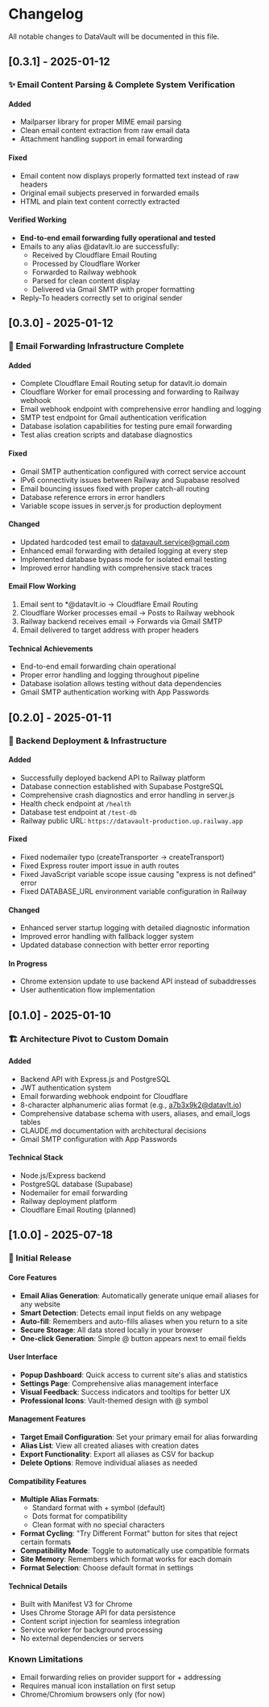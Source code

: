 # Changelog

All notable changes to DataVault will be documented in this file.

## [0.3.1] - 2025-01-12

### ✨ Email Content Parsing & Complete System Verification

#### Added
- Mailparser library for proper MIME email parsing
- Clean email content extraction from raw email data
- Attachment handling support in email forwarding

#### Fixed
- Email content now displays properly formatted text instead of raw headers
- Original email subjects preserved in forwarded emails
- HTML and plain text content correctly extracted

#### Verified Working
- **End-to-end email forwarding fully operational and tested**
- Emails to any alias @datavlt.io are successfully:
  - Received by Cloudflare Email Routing
  - Processed by Cloudflare Worker
  - Forwarded to Railway webhook
  - Parsed for clean content display
  - Delivered via Gmail SMTP with proper formatting
- Reply-To headers correctly set to original sender

## [0.3.0] - 2025-01-12

### 📧 Email Forwarding Infrastructure Complete

#### Added
- Complete Cloudflare Email Routing setup for datavlt.io domain
- Cloudflare Worker for email processing and forwarding to Railway webhook
- Email webhook endpoint with comprehensive error handling and logging
- SMTP test endpoint for Gmail authentication verification
- Database isolation capabilities for testing pure email forwarding
- Test alias creation scripts and database diagnostics

#### Fixed
- Gmail SMTP authentication configured with correct service account
- IPv6 connectivity issues between Railway and Supabase resolved
- Email bouncing issues fixed with proper catch-all routing
- Database reference errors in error handlers
- Variable scope issues in server.js for production deployment

#### Changed
- Updated hardcoded test email to datavault.service@gmail.com
- Enhanced email forwarding with detailed logging at every step
- Implemented database bypass mode for isolated email testing
- Improved error handling with comprehensive stack traces

#### Email Flow Working
1. Email sent to *@datavlt.io → Cloudflare Email Routing
2. Cloudflare Worker processes email → Posts to Railway webhook
3. Railway backend receives email → Forwards via Gmail SMTP
4. Email delivered to target address with proper headers

#### Technical Achievements
- End-to-end email forwarding chain operational
- Proper error handling and logging throughout pipeline
- Database isolation allows testing without data dependencies
- Gmail SMTP authentication working with App Passwords

## [0.2.0] - 2025-01-11

### 🚀 Backend Deployment & Infrastructure

#### Added
- Successfully deployed backend API to Railway platform
- Database connection established with Supabase PostgreSQL
- Comprehensive crash diagnostics and error handling in server.js
- Health check endpoint at `/health`
- Database test endpoint at `/test-db`
- Railway public URL: `https://datavault-production.up.railway.app`

#### Fixed
- Fixed nodemailer typo (createTransporter → createTransport)
- Fixed Express router import issue in auth routes
- Fixed JavaScript variable scope issue causing "express is not defined" error
- Fixed DATABASE_URL environment variable configuration in Railway

#### Changed
- Enhanced server startup logging with detailed diagnostic information
- Improved error handling with fallback logger system
- Updated database connection with better error reporting

#### In Progress
- Chrome extension update to use backend API instead of subaddresses
- User authentication flow implementation

## [0.1.0] - 2025-01-10

### 🏗️ Architecture Pivot to Custom Domain

#### Added
- Backend API with Express.js and PostgreSQL
- JWT authentication system
- Email forwarding webhook endpoint for Cloudflare
- 8-character alphanumeric alias format (e.g., a7b3x9k2@datavlt.io)
- Comprehensive database schema with users, aliases, and email_logs tables
- CLAUDE.md documentation with architectural decisions
- Gmail SMTP configuration with App Passwords

#### Technical Stack
- Node.js/Express backend
- PostgreSQL database (Supabase)
- Nodemailer for email forwarding
- Railway deployment platform
- Cloudflare Email Routing (planned)

## [1.0.0] - 2025-07-18

### 🎉 Initial Release

#### Core Features
- **Email Alias Generation**: Automatically generate unique email aliases for any website
- **Smart Detection**: Detects email input fields on any webpage
- **Auto-fill**: Remembers and auto-fills aliases when you return to a site
- **Secure Storage**: All data stored locally in your browser
- **One-click Generation**: Simple @ button appears next to email fields

#### User Interface
- **Popup Dashboard**: Quick access to current site's alias and statistics
- **Settings Page**: Comprehensive alias management interface
- **Visual Feedback**: Success indicators and tooltips for better UX
- **Professional Icons**: Vault-themed design with @ symbol

#### Management Features
- **Target Email Configuration**: Set your primary email for alias forwarding
- **Alias List**: View all created aliases with creation dates
- **Export Functionality**: Export all aliases as CSV for backup
- **Delete Options**: Remove individual aliases as needed

#### Compatibility Features
- **Multiple Alias Formats**: 
  - Standard format with + symbol (default)
  - Dots format for compatibility
  - Clean format with no special characters
- **Format Cycling**: "Try Different Format" button for sites that reject certain formats
- **Compatibility Mode**: Toggle to automatically use compatible formats
- **Site Memory**: Remembers which format works for each domain
- **Format Selection**: Choose default format in settings

#### Technical Details
- Built with Manifest V3 for Chrome
- Uses Chrome Storage API for data persistence
- Content script injection for seamless integration
- Service worker for background processing
- No external dependencies or servers

### Known Limitations
- Email forwarding relies on provider support for + addressing
- Requires manual icon installation on first setup
- Chrome/Chromium browsers only (for now)